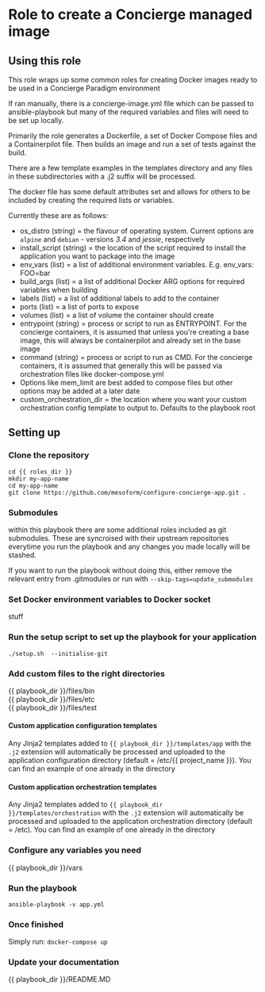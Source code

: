 # Role to create a Concierge managed image 



## Using this role

This role wraps up some common roles for creating Docker images ready to be used in a Concierge Paradigm environment

If ran manually, there is a concierge-image.yml file which can be passed to ansible-playbook but many of the required variables 
and files will need to be set up locally.

Primarily the role generates a Dockerfile, a set of Docker Compose files and a Containerpilot file. Then builds an image and run 
a set of tests against the build.

There are a few template examples in the templates directory and any files in these subdirectories with a .j2 suffix will be processed.

The docker file has some default attributes set and allows for others to be included by creating the required lists or variables.

Currently these are as follows:

* os_distro (string) = the flavour of operating system. Current options are `alpine` and `debian` - versions *3.4* and *jessie*, respectively
* install_script (string) = the location of the script required to install the application you want to package into the image
* env_vars (list) = a list of additional environment variables. E.g. env_vars: FOO=bar
* build_args (list) = a list of additional Docker ARG options for required variables when building
* labels (list) = a list of additional labels to add to the container 
* ports (list) =  a list of ports to expose
* volumes (list) = a list of volume the container should create
* entrypoint (string) = process or script to run as ENTRYPOINT. For the concierge containers, it is assumed that unless you're creating a base image, this will always be containerpilot and already set in the base image
* command (string) = process or script to run as CMD. For the concierge containers, it is assumed that generally this will be passed via orchestration files like docker-compose.yml
* Options like mem_limit are best added to compose files but other options may be added at a later date
* custom_orchestration_dir = the location where you want your custom orchestration config template to output to. Defaults to the playbook root

## Setting up
### Clone the repository
```
cd {{ roles_dir }}
mkdir my-app-name
cd my-app-name
git clone https://github.com/mesoform/configure-concierge-app.git .
```

### Submodules
within this playbook there are some additional roles included as git submodules. These are syncroised with their upstream repositories everytime you run the playbook and any changes you made locally will be stashed.

If you want to run the playbook without doing this, either remove the relevant entry from .gitmodules or run with `--skip-tags=update_submodules`

### Set Docker environment variables to Docker socket
stuff

### Run the setup script to set up the playbook for your application
```
./setup.sh  --initialise-git
```

### Add custom files to the right directories
{{ playbook_dir }}/files/bin  
{{ playbook_dir }}/files/etc  
{{ playbook_dir }}/files/test
#### Custom application configuration templates
Any Jinja2 templates added to `{{ playbook_dir }}/templates/app` with the `.j2` extension will automatically be processed and uploaded to the application configuration directory (default = /etc/{{ project_name }}). You can find an example of one already in the directory
#### Custom application orchestration templates
Any Jinja2 templates added to `{{ playbook_dir }}/templates/orchestration` with the `.j2` extension will automatically be processed and uploaded to the application orchestration directory (default = /etc). You can find an example of one already in the directory


### Configure any variables you need
{{ playbook_dir }}/vars  

### Run the playbook
```
ansible-playbook -v app.yml
```

### Once finished
Simply run:
```docker-compose up```

### Update your documentation
{{ playbook_dir }}/README.MD
